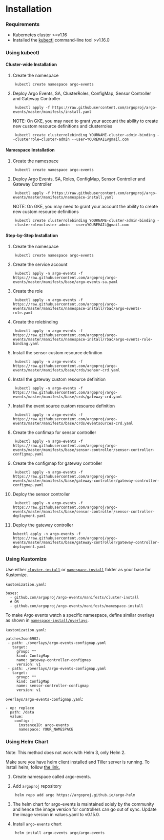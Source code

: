 # Installation

### Requirements

* Kubernetes cluster >=v1.16
* Installed the [kubectl](https://kubernetes.io/docs/tasks/tools/install-kubectl/) command-line tool >v1.16.0

### Using kubectl

#### Cluster-wide Installation

1. Create the namespace

        kubectl create namespace argo-events

2. Deploy Argo Events, SA, ClusterRoles, ConfigMap, Sensor Controller and Gateway Controller

        kubectl apply -f https://raw.githubusercontent.com/argoproj/argo-events/master/manifests/install.yaml

   NOTE: On GKE, you may need to grant your account the ability to create new custom resource definitions and clusterroles

        kubectl create clusterrolebinding YOURNAME-cluster-admin-binding --clusterrole=cluster-admin --user=YOUREMAIL@gmail.com

#### Namespace Installation

1. Create the namespace

        kubectl create namespace argo-events

2. Deploy Argo Events, SA, Roles, ConfigMap, Sensor Controller and Gateway Controller

        kubectl apply -f https://raw.githubusercontent.com/argoproj/argo-events/master/manifests/namespace-install.yaml

   NOTE: On GKE, you may need to grant your account the ability to create new custom resource definitions

        kubectl create clusterrolebinding YOURNAME-cluster-admin-binding --clusterrole=cluster-admin --user=YOUREMAIL@gmail.com

#### Step-by-Step Installation

1. Create the namespace

        kubectl create namespace argo-events

2. Create the service account

        kubectl apply -n argo-events -f https://raw.githubusercontent.com/argoproj/argo-events/master/manifests/base/argo-events-sa.yaml

3. Create the role

        kubectl apply -n argo-events -f https://raw.githubusercontent.com/argoproj/argo-events/master/manifests/namespace-install/rbac/argo-events-role.yaml

4. Create the rolebinding

        kubectl apply -n argo-events -f https://raw.githubusercontent.com/argoproj/argo-events/master/manifests/namespace-install/rbac/argo-events-role-binding.yaml

5. Install the sensor custom resource definition

        kubectl apply -n argo-events -f https://raw.githubusercontent.com/argoproj/argo-events/master/manifests/base/crds/sensor-crd.yaml

6. Install the gateway custom resource definition

        kubectl apply -n argo-events -f https://raw.githubusercontent.com/argoproj/argo-events/master/manifests/base/crds/gateway-crd.yaml

7. Install the event source custom resource definition

        kubectl apply -n argo-events -f https://raw.githubusercontent.com/argoproj/argo-events/master/manifests/base/crds/eventsources-crd.yaml

8. Create the confimap for sensor controller

        kubectl apply -n argo-events -f https://raw.githubusercontent.com/argoproj/argo-events/master/manifests/base/sensor-controller/sensor-controller-configmap.yaml

8. Create the configmap for gateway controller

        kubectl apply -n argo-events -f https://raw.githubusercontent.com/argoproj/argo-events/master/manifests/base/gateway-controller/gateway-controller-configmap.yaml

9. Deploy the sensor controller

        kubectl apply -n argo-events -f https://raw.githubusercontent.com/argoproj/argo-events/master/manifests/base/sensor-controller/sensor-controller-deployment.yaml

10. Deploy the gateway controller

        kubectl apply -n argo-events -f https://raw.githubusercontent.com/argoproj/argo-events/master/manifests/base/gateway-controller/gateway-controller-deployment.yaml


### Using Kustomize

Use either [`cluster-install`](https://github.com/argoproj/argo-events/tree/master/manifests/cluster-install) or [`namespace-install`](https://github.com/argoproj/argo-events/tree/master/manifests/namespace-install) folder as your base for Kustomize.

`kustomization.yaml`:

    bases:
      - github.com/argoproj/argo-events/manifests/cluster-install
      # OR
      - github.com/argoproj/argo-events/manifests/namespace-install

To make Argo events watch a specific namespace, define similar overlays as shown in [`namespace-install/overlays`](https://github.com/argoproj/argo-events/tree/master/manifests/namespace-install/overlays).

`kustomization.yaml`:

    patchesJson6902:
     - path: ./overlays/argo-events-configmap.yaml
       target:
         group: ""
         kind: ConfigMap
         name: gateway-controller-configmap
         version: v1
     - path: ./overlays/argo-events-configmap.yaml
       target:
         group: ""
         kind: ConfigMap
         name: sensor-controller-configmap
         version: v1


`overlays/argo-events-configmap.yaml`:

    - op: replace
      path: /data
      value:
        config: |
          instanceID: argo-events
          namespace: YOUR_NAMESPACE

### Using Helm Chart

Note: This method does not work with Helm 3, only Helm 2.

Make sure you have helm client installed and Tiller server is running. To install helm, follow <a href="https://docs.helm.sh/using_helm/">the link.</a>

1. Create namespace called argo-events.

1. Add `argoproj` repository

        helm repo add argo https://argoproj.github.io/argo-helm

1. The helm chart for argo-events is maintained solely by the community and hence the image version for controllers can go out of sync.
   Update the image version in values.yaml to v0.15.0.

1. Install `argo-events` chart

        helm install argo-events argo/argo-events
